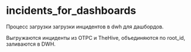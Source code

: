 # incidents_for_dashboards

Процесс загрузки загрузки инцидентов в dwh для дашбордов.

Выгружаются инциденты из ОТРС и TheHive, объединяются по root_id, заливаются в DWH.
